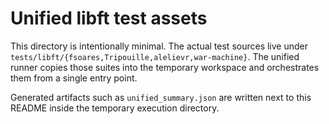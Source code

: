 # Unified libft test assets

This directory is intentionally minimal. The actual test sources live under
`tests/libft/{fsoares,Tripouille,alelievr,war-machine}`. The unified runner
copies those suites into the temporary workspace and orchestrates them from a
single entry point.

Generated artifacts such as `unified_summary.json` are written next to this
README inside the temporary execution directory.
